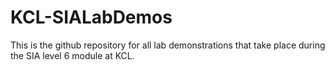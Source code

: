 # KCL-SIALabDemos

This is the github repository for all lab demonstrations that take place during the SIA level 6 module at KCL.

